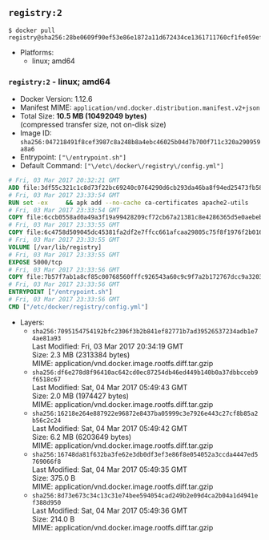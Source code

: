 ## `registry:2`

```console
$ docker pull registry@sha256:28be0609f90ef53e86e1872a11d672434ce1361711760cf1fe059efd222f8d37
```

-	Platforms:
	-	linux; amd64

### `registry:2` - linux; amd64

-	Docker Version: 1.12.6
-	Manifest MIME: `application/vnd.docker.distribution.manifest.v2+json`
-	Total Size: **10.5 MB (10492049 bytes)**  
	(compressed transfer size, not on-disk size)
-	Image ID: `sha256:047218491f8cef3987c8a248b8a4ebc46025b04d7b700f711c320a290959a8a6`
-	Entrypoint: `["\/entrypoint.sh"]`
-	Default Command: `["\/etc\/docker\/registry\/config.yml"]`

```dockerfile
# Fri, 03 Mar 2017 20:32:21 GMT
ADD file:3df55c321c1c8d73f22bc69240c0764290d6cb293da46ba8f94ed25473fb5853 in / 
# Fri, 03 Mar 2017 23:33:54 GMT
RUN set -ex     && apk add --no-cache ca-certificates apache2-utils
# Fri, 03 Mar 2017 23:33:54 GMT
COPY file:6ccb0558ad0a49a3f19a99428209cf72cb67a21381c8e4286365d5e0aebebd50 in /bin/registry 
# Fri, 03 Mar 2017 23:33:55 GMT
COPY file:6c4758d509045dc45381fa2df2e7ffcc661afcaa29805c75f8f1976f2b016db8 in /etc/docker/registry/config.yml 
# Fri, 03 Mar 2017 23:33:55 GMT
VOLUME [/var/lib/registry]
# Fri, 03 Mar 2017 23:33:55 GMT
EXPOSE 5000/tcp
# Fri, 03 Mar 2017 23:33:56 GMT
COPY file:7b57f7ab1a8cf85c00768560fffc926543a60c9c9f7a2b172767dcc9a3203394 in /entrypoint.sh 
# Fri, 03 Mar 2017 23:33:56 GMT
ENTRYPOINT ["/entrypoint.sh"]
# Fri, 03 Mar 2017 23:33:56 GMT
CMD ["/etc/docker/registry/config.yml"]
```

-	Layers:
	-	`sha256:7095154754192bfc2306f3b2b841ef82771b7ad39526537234adb1e74ae81a93`  
		Last Modified: Fri, 03 Mar 2017 20:34:19 GMT  
		Size: 2.3 MB (2313384 bytes)  
		MIME: application/vnd.docker.image.rootfs.diff.tar.gzip
	-	`sha256:df6e278d8f96410ac642cd0ec87254db46ed449b140b0a37dbbcceb9f6518c67`  
		Last Modified: Sat, 04 Mar 2017 05:49:43 GMT  
		Size: 2.0 MB (1974427 bytes)  
		MIME: application/vnd.docker.image.rootfs.diff.tar.gzip
	-	`sha256:16218e264e887922e96872e8437ba05999c3e7926e443c27cf8b85a2b56c2c24`  
		Last Modified: Sat, 04 Mar 2017 05:49:42 GMT  
		Size: 6.2 MB (6203649 bytes)  
		MIME: application/vnd.docker.image.rootfs.diff.tar.gzip
	-	`sha256:16748da81f632ba3fe62e3db0df3ef3e86f8e054052a3ccda4447ed5769066f8`  
		Last Modified: Sat, 04 Mar 2017 05:49:35 GMT  
		Size: 375.0 B  
		MIME: application/vnd.docker.image.rootfs.diff.tar.gzip
	-	`sha256:8d73e673c34c13c31e74bee594054cad249b2e09d4ca2b04a1d4941ef388d950`  
		Last Modified: Sat, 04 Mar 2017 05:49:36 GMT  
		Size: 214.0 B  
		MIME: application/vnd.docker.image.rootfs.diff.tar.gzip
